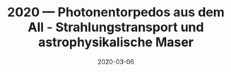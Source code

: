 ---
title: "2020 &mdash; Photonentorpedos aus dem All - Strahlungstransport und astrophysikalische Maser"
collection: talks
type: "Talk"
tag: public
invited: Invited
permalink: \talks\2020-03-06-Photonentorpedos-aus-dem-All---Strahlungstransport-und-astrophysikalische-Maser
paperurl: '/files/pdf/talks/PhotonentorpedosAusDemAll.pdf'
date: "2020-03-06"
venue: "Physikalischer Verein"
location: "Frankfurt/Main, Germany"
---